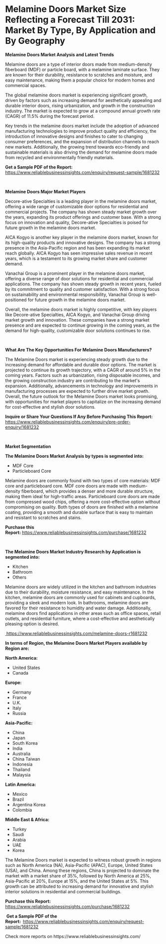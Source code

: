 <p><h1>Melamine Doors Market Size Reflecting a Forecast Till 2031: Market By Type, By Application and By Geography</h1></p><p><strong>Melamine Doors Market Analysis and Latest Trends</strong></p>
<p><p>Melamine doors are a type of interior doors made from medium-density fiberboard (MDF) or particle board, with a melamine laminate surface. They are known for their durability, resistance to scratches and moisture, and easy maintenance, making them a popular choice for modern homes and commercial spaces.</p><p>The global melamine doors market is experiencing significant growth, driven by factors such as increasing demand for aesthetically appealing and durable interior doors, rising urbanization, and growth in the construction industry. The market is expected to grow at a compound annual growth rate (CAGR) of 11.5% during the forecast period.</p><p>Key trends in the melamine doors market include the adoption of advanced manufacturing technologies to improve product quality and efficiency, the introduction of innovative designs and finishes to cater to changing consumer preferences, and the expansion of distribution channels to reach new markets. Additionally, the growing trend towards eco-friendly and sustainable materials is also driving the demand for melamine doors made from recycled and environmentally friendly materials.</p></p>
<p><strong>Get a Sample PDF of the Report:&nbsp;</strong> <a href="https://www.reliablebusinessinsights.com/enquiry/request-sample/1681232">https://www.reliablebusinessinsights.com/enquiry/request-sample/1681232</a></p>
<p>&nbsp;</p>
<p><strong>Melamine Doors Major Market Players</strong></p>
<p><p>Decore-ative Specialties is a leading player in the melamine doors market, offering a wide range of customizable door options for residential and commercial projects. The company has shown steady market growth over the years, expanding its product offerings and customer base. With a strong focus on innovation and quality, Decore-ative Specialties is poised for future growth in the melamine doors market.</p><p>AICA Kogyo is another key player in the melamine doors market, known for its high-quality products and innovative designs. The company has a strong presence in the Asia-Pacific region and has been expanding its market reach globally. AICA Kogyo has seen impressive sales revenue in recent years, which is a testament to its growing market share and customer demand.</p><p>Vanachai Group is a prominent player in the melamine doors market, offering a diverse range of door solutions for residential and commercial applications. The company has shown steady growth in recent years, fueled by its commitment to quality and customer satisfaction. With a strong focus on sustainability and environmental responsibility, Vanachai Group is well-positioned for future growth in the melamine doors market.</p><p>Overall, the melamine doors market is highly competitive, with key players like Decore-ative Specialties, AICA Kogyo, and Vanachai Group driving market growth and innovation. These companies have a strong market presence and are expected to continue growing in the coming years, as the demand for high-quality, customizable door solutions continues to rise.</p></p>
<p>&nbsp;</p>
<p><strong>What Are The Key Opportunities For Melamine Doors Manufacturers?</strong></p>
<p><p>The Melamine Doors market is experiencing steady growth due to the increasing demand for affordable and durable door options. The market is projected to continue its growth trajectory, with a CAGR of around 5% in the coming years. Factors such as urbanization, rising disposable incomes, and the growing construction industry are contributing to the market's expansion. Additionally, advancements in technology and improvements in manufacturing processes are expected to further drive market growth. Overall, the future outlook for the Melamine Doors market looks promising, with opportunities for market players to capitalize on the increasing demand for cost-effective and stylish door solutions.</p></p>
<p><strong>Inquire or Share Your Questions If Any Before Purchasing This Report:</strong> <a href="https://www.reliablebusinessinsights.com/enquiry/pre-order-enquiry/1681232">https://www.reliablebusinessinsights.com/enquiry/pre-order-enquiry/1681232</a></p>
<p>&nbsp;</p>
<p><strong>Market Segmentation</strong></p>
<p><strong>The Melamine Doors Market Analysis by types is segmented into:</strong></p>
<p><ul><li>MDF Core</li><li>Particleboard Core</li></ul></p>
<p><p>Melamine doors are commonly found with two types of core materials: MDF core and particleboard core. MDF core doors are made with medium-density fiberboard, which provides a denser and more durable structure, making them ideal for high-traffic areas. Particleboard core doors are made from compressed wood chips, offering a more cost-effective option without compromising on quality. Both types of doors are finished with a melamine coating, providing a smooth and durable surface that is easy to maintain and resistant to scratches and stains.</p></p>
<p><strong>Purchase this Report:&nbsp;</strong><a href="https://www.reliablebusinessinsights.com/purchase/1681232">https://www.reliablebusinessinsights.com/purchase/1681232</a></p>
<p>&nbsp;</p>
<p><strong>The Melamine Doors Market Industry Research by Application is segmented into:</strong></p>
<p><ul><li>Kitchen</li><li>Bathroom</li><li>Others</li></ul></p>
<p><p>Melamine doors are widely utilized in the kitchen and bathroom industries due to their durability, moisture resistance, and easy maintenance. In the kitchen, melamine doors are commonly used for cabinets and cupboards, providing a sleek and modern look. In bathrooms, melamine doors are favored for their resistance to humidity and water damage. Additionally, melamine doors find applications in other areas such as office spaces, retail outlets, and residential furniture, where a cost-effective and aesthetically pleasing option is desired.</p></p>
<p><a href="https://www.reliablebusinessinsights.com/melamine-doors-r1681232">&nbsp;https://www.reliablebusinessinsights.com/melamine-doors-r1681232</a></p>
<p><strong>In terms of Region, the Melamine Doors Market Players available by Region are:</strong></p>
<p>
    <p> <strong> North America: </strong>
        <ul>
            <li>United States</li>
            <li>Canada</li>
        </ul>
        </p> 
    <p> <strong> Europe: </strong>
        <ul>
            <li>Germany</li>
            <li>France</li>
            <li>U.K.</li>
            <li>Italy</li>
            <li>Russia</li>
        </ul>
        </p> 
    <p> <strong> Asia-Pacific: </strong>
        <ul>
            <li>China</li>
            <li>Japan</li>
            <li>South Korea</li>
            <li>India</li>
            <li>Australia</li>
            <li>China Taiwan</li>
            <li>Indonesia</li>
            <li>Thailand</li>
            <li>Malaysia</li>
        </ul>
        </p> 
    <p> <strong> Latin America: </strong>
        <ul>
            <li>Mexico</li>
            <li>Brazil</li>
            <li>Argentina Korea</li>
            <li>Colombia</li>
        </ul>
        </p> 
    <p> <strong> Middle East & Africa: </strong>
        <ul>
            <li>Turkey</li>
            <li>Saudi</li>
            <li>Arabia</li>
            <li>UAE</li>
            <li>Korea</li>
        </ul>
    </p>
    </p>
<p><p>The Melamine Doors market is expected to witness robust growth in regions such as North America (NA), Asia-Pacific (APAC), Europe, United States (USA), and China. Among these regions, China is projected to dominate the market with a market share of 35%, followed by North America at 25%, Asia-Pacific at 20%, Europe at 15%, and the United States at 5%. This growth can be attributed to increasing demand for innovative and stylish interior solutions in residential and commercial buildings.</p></p>
<p><strong>Purchase this Report: </strong><a href="https://www.reliablebusinessinsights.com/purchase/1681232">https://www.reliablebusinessinsights.com/purchase/1681232</a></p>
<p>&nbsp;<strong>Get a Sample PDF of the Report:&nbsp;&nbsp;</strong><a href="https://www.reliablebusinessinsights.com/enquiry/request-sample/1681232">https://www.reliablebusinessinsights.com/enquiry/request-sample/1681232</a></p>
<p><strong></strong></p>
<p>Check more reports on https://www.reliablebusinessinsights.com/</p>